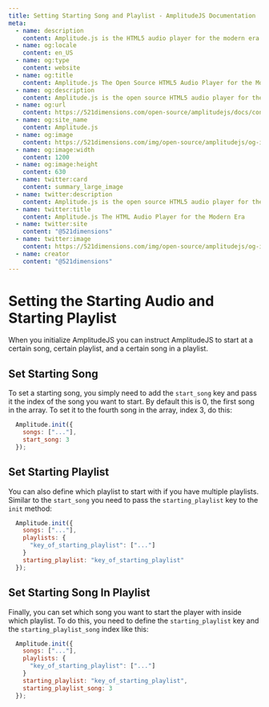 ```yaml
---
title: Setting Starting Song and Playlist - AmplitudeJS Documentation
meta:
  - name: description
    content: Amplitude.js is the HTML5 audio player for the modern era. Using no dependencies, take control of the browser and design a web audio player the way you want it to look.
  - name: og:locale
    content: en_US
  - name: og:type
    content: website
  - name: og:title
    content: Amplitude.js The Open Source HTML5 Audio Player for the Modern Era
  - name: og:description
    content: Amplitude.js is the open source HTML5 audio player for the modern era. Using no dependencies, take control of the browser and design an audio player the way you want it to look.
  - name: og:url
    content: https://521dimensions.com/open-source/amplitudejs/docs/configuration/start-song-start-playlist.html
  - name: og:site_name
    content: Amplitude.js
  - name: og:image
    content: https://521dimensions.com/img/open-source/amplitudejs/og-image-amplitudejs.png
  - name: og:image:width
    content: 1200
  - name: og:image:height
    content: 630
  - name: twitter:card
    content: summary_large_image
  - name: twitter:description
    content: Amplitude.js is the open source HTML5 audio player for the modern era. Using no dependencies, take control of the browser and design an audio player the way you want it to look. Available for free on Github.
  - name: twitter:title
    content: Amplitude.js The HTML Audio Player for the Modern Era
  - name: twitter:site
    content: "@521dimensions"
  - name: twitter:image
    content: https://521dimensions.com/img/open-source/amplitudejs/og-image-amplitudejs.png
  - name: creator
    content: "@521dimensions"
---
```


# Setting the Starting Audio and Starting Playlist
<carbon-ads/>
When you initialize AmplitudeJS you can instruct AmplitudeJS to start at a certain song, certain playlist, and a certain song in a playlist.

## Set Starting Song

To set a starting song, you simply need to add the `start_song` key and pass it the index of the song you want to start. By default this is 0, the first song in the array. To set it to the fourth song in the array, index 3, do this:

```javascript
  Amplitude.init({
    songs: ["..."],
    start_song: 3
  });
```

## Set Starting Playlist

You can also define which playlist to start with if you have multiple playlists. Similar to the `start_song` you need to pass the `starting_playlist` key to the `init` method:

```javascript
  Amplitude.init({
    songs: ["..."],
    playlists: {
      "key_of_starting_playlist": ["..."]
    }
    starting_playlist: "key_of_starting_playlist"
  });
```

## Set Starting Song In Playlist

Finally, you can set which song you want to start the player with inside which playlist. To do this, you need to define the `starting_playlist` key and the `starting_playlist_song` index like this:

```javascript
  Amplitude.init({
    songs: ["..."],
    playlists: {
      "key_of_starting_playlist": ["..."]
    }
    starting_playlist: "key_of_starting_playlist",
    starting_playlist_song: 3
  });
```
